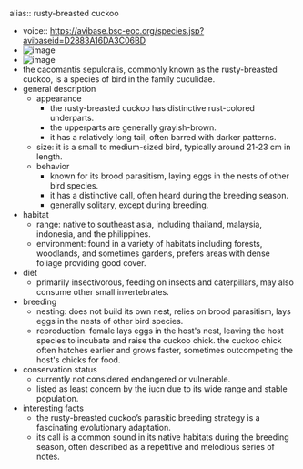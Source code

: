 alias:: rusty-breasted cuckoo

- voice:: https://avibase.bsc-eoc.org/species.jsp?avibaseid=D2883A16DA3C06BD
- ![image](https://ipfs.io/ipfs/QmYcPSrhcbrEvjCa4kH54poKTjttgriihJhmQF7uqFzkzp)
- ![image](https://ipfs.io/ipfs/QmQVLykKFAVrDr9eYUqhwACVoYF5YwipmJ9KiqdGGRMsBB)
- the cacomantis sepulcralis, commonly known as the rusty-breasted cuckoo, is a species of bird in the family cuculidae.
- general description
	- appearance
		- the rusty-breasted cuckoo has distinctive rust-colored underparts.
		- the upperparts are generally grayish-brown.
		- it has a relatively long tail, often barred with darker patterns.
	- size: it is a small to medium-sized bird, typically around 21-23 cm in length.
	- behavior
		- known for its brood parasitism, laying eggs in the nests of other bird species.
		- it has a distinctive call, often heard during the breeding season.
		- generally solitary, except during breeding.
- habitat
	- range: native to southeast asia, including thailand, malaysia, indonesia, and the philippines.
	- environment: found in a variety of habitats including forests, woodlands, and sometimes gardens, prefers areas with dense foliage providing good cover.
- diet
	- primarily insectivorous, feeding on insects and caterpillars, may also consume other small invertebrates.
- breeding
	- nesting: does not build its own nest, relies on brood parasitism, lays eggs in the nests of other bird species.
	- reproduction: female lays eggs in the host's nest, leaving the host species to incubate and raise the cuckoo chick. the cuckoo chick often hatches earlier and grows faster, sometimes outcompeting the host's chicks for food.
- conservation status
	- currently not considered endangered or vulnerable.
	- listed as least concern by the iucn due to its wide range and stable population.
- interesting facts
	- the rusty-breasted cuckoo’s parasitic breeding strategy is a fascinating evolutionary adaptation.
	- its call is a common sound in its native habitats during the breeding season, often described as a repetitive and melodious series of notes.